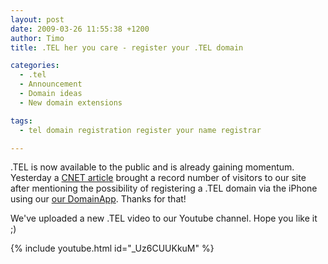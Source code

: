 ```yaml
---
layout: post
date: 2009-03-26 11:55:38 +1200
author: Timo
title: .TEL her you care - register your .TEL domain

categories:
  - .tel
  - Announcement
  - Domain ideas
  - New domain extensions

tags:
  - tel domain registration register your name registrar

---
```


.TEL is now available to the public and is already gaining momentum. Yesterday a [CNET article](http://news.cnet.com/8301-13577_3-10203003-36.html?tag=newsEditorsPicksArea.0) brought a record number of visitors to our site after mentioning the possibility of registering a .TEL domain via the iPhone using our [our DomainApp](https://iwantmyname.com/iphone). Thanks for that!

We've uploaded a new .TEL video to our Youtube channel. Hope you like it ;)

{% include youtube.html id="_Uz6CUUKkuM" %}
